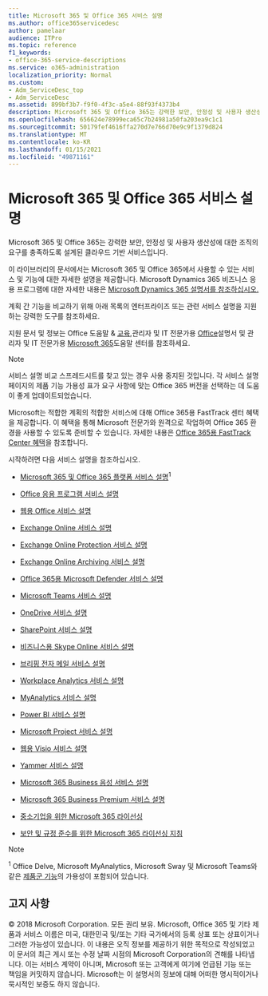 ```yaml
---
title: Microsoft 365 및 Office 365 서비스 설명
ms.author: office365servicedesc
author: pamelaar
audience: ITPro
ms.topic: reference
f1_keywords:
- office-365-service-descriptions
ms.service: o365-administration
localization_priority: Normal
ms.custom:
- Adm_ServiceDesc_top
- Adm_ServiceDesc
ms.assetid: 899bf3b7-f9f0-4f3c-a5e4-88f93f4373b4
description: Microsoft 365 및 Office 365는 강력한 보안, 안정성 및 사용자 생산성에 대한 조직의 요구를 충족하도록 설계된 클라우드 기반 서비스입니다.
ms.openlocfilehash: 656624e78999eca65c7b24981a50fa203ea9c1c1
ms.sourcegitcommit: 50179fef4616ffa270d7e766d70e9c9f1379d824
ms.translationtype: MT
ms.contentlocale: ko-KR
ms.lasthandoff: 01/15/2021
ms.locfileid: "49871161"
---
```

# <a name="microsoft-365-and-office-365-service-descriptions"></a>Microsoft 365 및 Office 365 서비스 설명 

Microsoft 365 및 Office 365는 강력한 보안, 안정성 및 사용자 생산성에 대한 조직의 요구를 충족하도록 설계된 클라우드 기반 서비스입니다. 
  
이 라이브러리의 문서에서는 Microsoft 365 및 Office 365에서 사용할 수 있는 서비스 및 기능에 대한 자세한 설명을 제공합니다. Microsoft Dynamics 365 비즈니스 응용 프로그램에 대한 자세한 내용은 [Microsoft Dynamics 365 설명서를 참조하십시오.](https://docs.microsoft.com/dynamics365/)

계획 간 기능을 비교하기 위해 아래 목록의 엔터프라이즈 또는 관련 서비스 설명을 지원하는 강력한 도구를 참조하세요. [](https://go.microsoft.com/fwlink/?LinkID=799177&amp;clcid=0x409) 
  
지원 문서 및 정보는 Office 도움말 & [교육,](https://support.office.com/)관리자 및 IT 전문가용 [Office](https://docs.microsoft.com/office/)설명서 및 관리자 및 IT 전문가용 [Microsoft 365](https://docs.microsoft.com/microsoft-365/)도움말 센터를 참조하세요.
  
> [!NOTE]
> 서비스 설명 비교 스프레드시트를 찾고 있는 경우 사용 중지된 것입니다. 각 서비스 설명 페이지의 제품 기능 가용성 표가 요구 사항에 맞는 Office 365 버전을 선택하는 데 도움이 좋게 업데이트되었습니다. 
  
Microsoft는 적합한 계획의 적합한 서비스에 대해 Office 365용 FastTrack 센터 혜택을 제공합니다. 이 혜택을 통해 Microsoft 전문가와 원격으로 작업하여 Office 365 환경을 사용할 수 있도록 준비할 수 있습니다. 자세한 내용은 [Office 365용 FastTrack Center 혜택](https://docs.microsoft.com/fasttrack/O365-fasttrack-benefit-for-office-365)을 참조합니다.
  
시작하려면 다음 서비스 설명을 참조하십시오.
  
- [Microsoft 365 및 Office 365 플랫폼 서비스 설명](office-365-platform-service-description/office-365-platform-service-description.md)<sup>1</sup>

- [Office 응용 프로그램 서비스 설명](office-applications-service-description/office-applications-service-description.md)

- [웹용 Office 서비스 설명](office-online-service-description/office-online-service-description.md)

- [Exchange Online 서비스 설명](exchange-online-service-description/exchange-online-service-description.md)

- [Exchange Online Protection 서비스 설명](exchange-online-protection-service-description/exchange-online-protection-service-description.md)

- [Exchange Online Archiving 서비스 설명](exchange-online-archiving-service-description/exchange-online-archiving-service-description.md)

- [Office 365용 Microsoft Defender 서비스 설명](office-365-advanced-threat-protection-service-description.md)

- [Microsoft Teams 서비스 설명](teams-service-description.md)

- [OneDrive 서비스 설명](onedrive-for-business-service-description.md)

- [SharePoint 서비스 설명](sharepoint-online-service-description/sharepoint-online-service-description.md)

- [비즈니스용 Skype Online 서비스 설명](skype-for-business-online-service-description/skype-for-business-online-service-description.md)

- [브리핑 전자 메일 서비스 설명](briefing-service-description.md)

- [Workplace Analytics 서비스 설명](workplace-analytics-service-description.md)

- [MyAnalytics 서비스 설명](mya-service-description.md)

- [Power BI 서비스 설명](power-bi-service-description.md)

- [Microsoft Project 서비스 설명](project-online-service-description/project-online-service-description.md)

- [웹용 Visio 서비스 설명](visio-online-service-description/visio-online-service-description.md)

- [Yammer 서비스 설명](yammer-service-description/yammer-service-description.md)

- [Microsoft 365 Business 음성 서비스 설명](microsoft-365-business-voice-service-description.md)

- [Microsoft 365 Business Premium 서비스 설명](microsoft-365-service-descriptions/microsoft-365-business-service-description.md)

- [중소기업을 위한 Microsoft 365 라이선싱](microsoft-365-service-descriptions/licensing-microsoft-365-in-smb.md)

- [보안 및 규정 준수를 위한 Microsoft 365 라이선싱 지침](microsoft-365-service-descriptions/microsoft-365-tenantlevel-services-licensing-guidance/microsoft-365-security-compliance-licensing-guidance.md)


> [!NOTE]
> <sup>1</sup> Office Delve, Microsoft MyAnalytics, Microsoft Sway 및 Microsoft Teams와 같은 [제품군 기능](https://docs.microsoft.com/office365/servicedescriptions/office-365-platform-service-description/office-365-suite-features)의 가용성이 포함되어 있습니다.
  
## <a name="disclaimer"></a>고지 사항

&copy; 2018 Microsoft Corporation. 모든 권리 보유. Microsoft, Office 365 및 기타 제품과 서비스 이름은 미국, 대한민국 및/또는 기타 국가에서의 등록 상표 또는 상표이거나 그러한 가능성이 있습니다. 이 내용은 오직 정보를 제공하기 위한 목적으로 작성되었고 이 문서의 최근 게시 또는 수정 날짜 시점의 Microsoft Corporation의 견해를 나타냅니다. 이는 서비스 계약이 아니며, Microsoft 또는 고객에게 여기에 언급된 기능 또는 책임을 커밋하지 않습니다. Microsoft는 이 설명서의 정보에 대해 어떠한 명시적이거나 묵시적인 보증도 하지 않습니다.
 